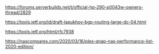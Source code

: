 https://forums.serverbuilds.net/t/official-hp-290-p0043w-owners-thread/2829

https://tools.ietf.org/id/draft-lapukhov-bgp-routing-large-dc-04.html

https://tools.ietf.org/html/rfc7938

https://nascompares.com/2020/03/16/plex-qnap-nas-performance-list-2020-edition/
